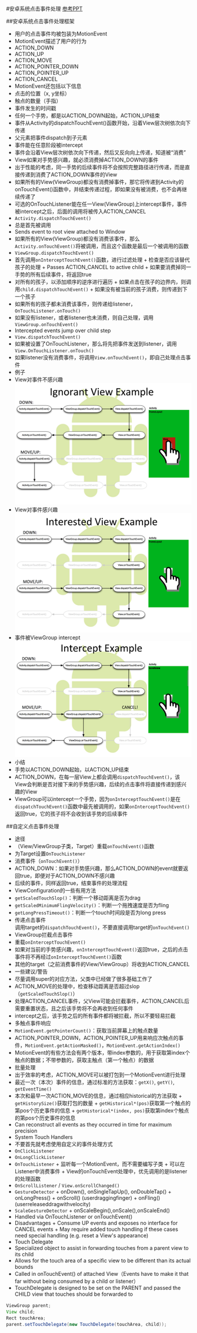 #安卓系统点击事件处理
[参考PPT](http://devsbuild.it/content/Mastering-Android-Touch-System)

##安卓系统点击事件处理框架
+  用户的点击事件均被包装为MotionEvent
+  MotionEvent描述了用户的行为
  +  ACTION_DOWN
  +  ACTION_UP
  +  ACTION_MOVE
  +  ACTION_POINTER_DOWN
  +  ACTION_POINTER_UP
  +  ACTION_CANCEL
+  MotionEvent还包括以下信息
  +  点击的位置（x, y坐标）
  +  触点的数量（手指）
  +  事件发生的时间戳
+  任何一个手势，都是以ACTION_DOWN起始，ACTION_UP结束
+  事件从Activity的dispatchTouchEvent()函数开始，沿着View层次树依次向下传递
  +  父元素把事件dispatch到子元素
  +  事件能在任意阶段被intercept
+  事件会沿着View层次树依次向下传递，然后又反向向上传递，知道被“消费”
  +  View如果对手势感兴趣，就必须消费掉ACTION_DOWN的事件
  +  出于性能的考虑，同一手势的后续事件将不会按照完整路径进行传递，而是直接传递到消费了ACTION_DOWN事件的View
  +  如果所有的View(ViewGroup)都没有消费掉事件，那它将传递到Activity的onTouchEvent()函数中，并结束传递过程，即如果没有被消费，也不会再继续传递了
+  可选的OnTouchListener能在任一View(ViewGroup)上intercept事件，事件被intercept之后，后面的调用将被传入ACTION_CANCEL  
+  `Activity.dispatchTouchEvent()`
  +  总是首先被调用
  +  Sends event to root view attached to Window
  +  如果所有的View(ViewGroup)都没有消费该事件，那么`Activity.onTouchEvent()`将被调用，而且这个函数是最后一个被调用的函数
+  `ViewGroup.dispatchTouchEvent()`
  +  首先调用`onInterceptTouchEvent()`函数，进行过滤处理
    +  检查是否应该替代孩子的处理
    +  Passes ACTION_CANCEL to active child
    +  如果要消费掉同一手势的所有后续事件，将返回true
  +  对所有的孩子，以添加顺序的逆序进行遍历
    +  如果点击在孩子的边界内，则调用`child.dispatchTouchEvent()`
    +  如果没有被当前的孩子消费，则传递到下一个孩子
  +  如果所有的孩子都未消费该事件，则传递给listener，`OnTouchListener.onTouch()`
  +  如果没有listener，或者listener也未消费，则自己处理，调用`ViewGroup.onTouchEvent()`
  +  Intercepted events jump over child step
+  `View.dispatchTouchEvent()`
  +  如果被设置了OnTouchListener，那么将先把事件发送到listener，调用`View.OnTouchListener.onTouch()`
  +  如果listener没有消费事件，将调用`View.onTouchEvent()`，即自己处理点击事件
+  例子
  +  View对事件不感兴趣  
  ![ignorant_view_example.png](assets/ignorant_view_example.png)
  +  View对事件感兴趣  
  ![interested_view_example.png](assets/interested_view_example.png)
  +  事件被ViewGroup intercept  
  ![intercept_example.png](assets/intercept_example.png)
+  小结
  +  手势以ACTION_DOWN起始，以ACTION_UP结束
  +  ACTION_DOWN，在每一层View上都会调用`dispatchTouchEvent()`，该View会判断是否对接下来的手势感兴趣，后续的点击事件将直接传递到感兴趣的View
  +  ViewGroup可以intercept一个手势，因为`onInterceptTouchEvent()`是在`dispatchTouchEvent()`函数中最先被调用的，如果`onInterceptTouchEvent()`返回true，它的孩子将不会收到该手势的后续事件

##自定义点击事件处理
+  途径
  +  （View/ViewGroup子类，Target）重载`onTouchEvent()`函数
  +  为Target设置`OnTouchListener`
+  消费事件（`onTouchEvent()`）
  +  ACTION_DOWN：如果对手势感兴趣，那么ACTION_DOWN的event就要返回true，即便对于ACTION_DOWN不感兴趣
  +  后续的事件，同样返回true，结束事件的处理流程
+  ViewConfiguration的一些有用方法
  +  `getScaledTouchSlop()`：判断一个移动距离是否为drag
  +  `getScaledMinimumFlingVelocity()`：判断一个拖拽速度是否为fling
  +  `getLongPressTimeout()`：判断一个touch时间段是否为long press
+  传递点击事件  
调用target的`dispatchTouchEvent()`，不要直接调用target的`onTouchEvent()`
+  ViewGroup拦截点击事件
  +  重载`onInterceptTouchEvent()`
  +  如果对当前的手势感兴趣，`onInterceptTouchEvent()`返回true，之后的点击事件将不再经过`onInterceptTouchEvent()`函数
  +  其他的target（之前消费事件的View/ViewGroup）将收到ACTION_CANCEL
+  一些建议/警告
  +  尽量调用super的对应方法，父类中已经做了很多基础工作了
  +  ACTION_MOVE的处理中，检查移动距离是否超过slop（`getScaledTouchSlop()`）
  +  处理ACTION_CANCEL事件，父View可能会拦截事件，ACTION_CANCEL后需要重置状态，且之后该手势将不会再收到任何事件
  +  intercept之后，该手势之后的所有事件都将被拦截，所以不要轻易拦截
+  多触点事件响应
  +  `MotionEvent.getPointerCount()`：获取当前屏幕上的触点数量
  +  ACTION_POINTER_DOWN，ACTION_POINTER_UP用来响应次触点的事件，`MotionEvent.getActionMasked()`，`MotionEvent.getActionIndex()`
  +  MotionEvent的有些方法会有两个版本，带index参数的，用于获取第index个触点的数据；不带参数的，获取主触点（第一个触点）的数据
+  批量处理  
  +  出于效率的考虑，ACTION_MOVE可以被打包到一个MotionEvent进行处理
  +  最近一次（本次）事件的信息，通过标准的方法获取：`getX()`, `getY()`, `getEventTime()`
  +  本次和最早一次ACTION_MOVE的信息，通过相应historical的方法获取
    +  `getHistorySize()`获取打包的数量
    +  `getHistorical*(pos)`获取第一个触点的第pos个历史事件的信息
    +  `getHistorical*(index, pos)`获取第index个触点的第pos个历史事件的信息
  +  Can reconstruct all events as they occurred in time for maximum precision
+  System Touch Handlers
  +  不要首先就考虑使用自定义的事件处理方式
  +  `OnClickListener`
  +  `OnLongClickListener`
  +  `OnTouchListener`
    +  监听每一个MotionEvent，而不需要编写子类
    +  可以在Listener中消费事件
    +  View的onTouchEvent处理中，优先调用的是listener的处理函数
  +  `OnScrollListener` / `View.onScrollChanged()`
  +  `GestureDetector`
    +  onDown(), onSingleTapUp(), onDoubleTap()
    +  onLongPress()
    +  onScroll() (userdraggingfinger)
    +  onFling() (userreleaseddragwithvelocity)
  +  `ScaleGestureDetector`
    +  onScaleBegin(),onScale(),onScaleEnd()
  +  Handled via OnTouchListener or onTouchEvent()
  +  Disadvantages
    +  Consume UP events and exposes no interface for CANCEL events
    +  May require added touch handling if these cases need special handling (e.g. reset a View's appearance)
+  Touch Delegate
  +  Specialized object to assist in forwarding touches from a parent view to its child
  +  Allows for the touch area of a specific view to be different than its actual bounds
  +  Called in onTouchEvent() of attached View（Events have to make it that far without being consumed by a child or listener）
  +  TouchDelegate is designed to be set on the PARENT and passed the CHILD view that touches should be forwarded to  
  ```java
  ViewGroup parent;
  View child;
  Rect touchArea;
  parent.setTouchDelegate(new TouchDelegate(touchArea, child));
  ```